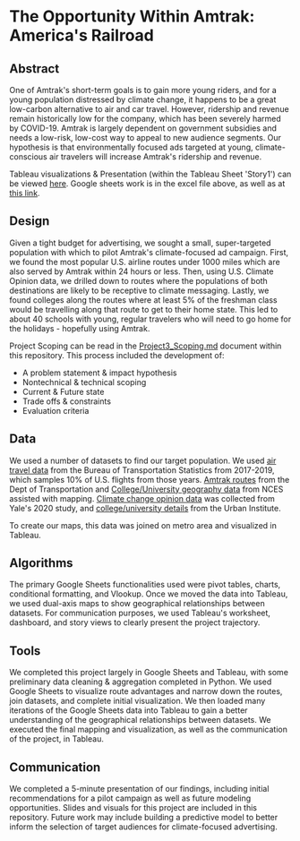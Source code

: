 # The Opportunity Within Amtrak: America's Railroad

## Abstract   

One of Amtrak's short-term goals is to gain more young riders, and for a young population distressed by climate change, it happens to be a great low-carbon alternative to air and car travel. However, ridership and revenue remain historically low for the company, which has been severely harmed by COVID-19. Amtrak is largely dependent on government subsidies and needs a low-risk, low-cost way to appeal to new audience segments. Our hypothesis is that environmentally focused ads targeted at young, climate-conscious air travelers will increase Amtrak's ridership and revenue. 

Tableau visualizations & Presentation (within the Tableau Sheet 'Story1') can be viewed [here](https://public.tableau.com/app/profile/nina7004/viz/AmtrakOpportunities/AllRoutesClimate#1). Google sheets work is in the excel file above, as well as at [this link](https://docs.google.com/spreadsheets/d/18DwL9jlHh2NBZ5_IWvJswyU3SEDE5LU3IYav7l3PiUk/edit?usp=sharing).

## Design   
Given a tight budget for advertising, we sought a small, super-targeted population with which to pilot Amtrak's climate-focused ad campaign. First, we found the most popular U.S. airline routes under 1000 miles which are also served by Amtrak within 24 hours or less. Then, using U.S. Climate Opinion data, we drilled down to routes where the populations of both destinations are likely to be receptive to climate messaging. Lastly, we found colleges along the routes where at least 5% of the freshman class would be travelling along that route to get to their home state. This led to about 40 schools with young, regular travelers who will need to go home for the holidays - hopefully using Amtrak. 

Project Scoping can be read in the [Project3_Scoping.md](https://github.com/ninaksweeney/amtrak-americas-railroad/blob/main/Early_Deliverables/Project3_Scoping.md) document within this repository. This process included the development of: 
- A problem statement & impact hypothesis
- Nontechnical & technical scoping
- Current & Future state
- Trade offs & constraints
- Evaluation criteria

## Data  
We used a number of datasets to find our target population. We used [air travel data](https://www.transtats.bts.gov/Fields.asp?gnoyr_VQ=FHK) from the Bureau of Transportation Statistics from 2017-2019, which samples 10% of U.S. flights from those years. [Amtrak routes](https://data-usdot.opendata.arcgis.com/datasets/amtrak-routes/explore?location=33.813562%2C-96.584950%2C4.00&showTable=true) from the Dept of Transportation and [College/University geography data](https://nces.ed.gov/programs/edge/Geographic/SchoolLocations#) from NCES assisted with mapping. [Climate change opinion data](https://climatecommunication.yale.edu/visualizations-data/ycom-us/) was collected from Yale's 2020 study, and [college/university details](https://educationdata.urban.org/data-explorer/colleges/) from the Urban Institute. 

To create our maps, this data was joined on metro area and visualized in Tableau. 

## Algorithms  
The primary Google Sheets functionalities used were pivot tables, charts, conditional formatting, and Vlookup. Once we moved the data into Tableau, we used dual-axis maps to show geographical relationships between datasets. For communication purposes, we used Tableau's worksheet, dashboard, and story views to clearly present the project trajectory. 


## Tools  
We completed this project largely in Google Sheets and Tableau, with some preliminary data cleaning & aggregation completed in Python. We used Google Sheets to visualize route advantages and narrow down the routes, join datasets, and complete initial visualization. We then loaded many iterations of the Google Sheets data into Tableau to gain a better understanding of the geographical relationships between datasets. We executed the final mapping and visualization, as well as the communication of the project, in Tableau. 

## Communication
We completed a 5-minute presentation of our findings, including initial recommendations for a pilot campaign as well as future modeling opportunities. Slides and visuals for this project are included in this repository. Future work may include building a predictive model to better inform the selection of target audiences for climate-focused advertising. 

